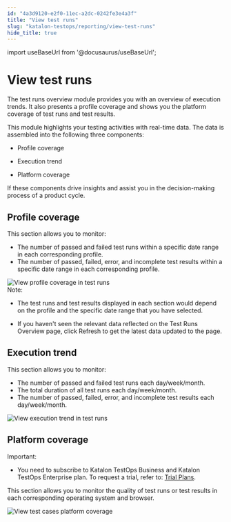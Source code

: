 ```yaml
---
id: "4a3d9120-e2f0-11ec-a2dc-0242fe3e4a3f"
title: "View test runs"
slug: "katalon-testops/reporting/view-test-runs"
hide_title: true
---
```

import useBaseUrl from '@docusaurus/useBaseUrl';


# <a id="id" class="anchor_top_offset"/><a id="ariaid-title1" class="anchor_top_offset"/>View test runs

<p xmlns="http://www.w3.org/1999/xhtml" className="p">The test runs overview module provides you with an overview of execution trends. It also presents a profile coverage and shows you the platform coverage of test runs and test results.</p> 
<div xmlns="http://www.w3.org/1999/xhtml" className="p">This module highlights your testing activities with real-time data. The data is assembled into the following three components: <ul className="ul"><li className="li"><p className="p">Profile coverage</p></li><li className="li"><p className="p">Execution trend</p></li><li className="li"><p className="p">Platform coverage</p></li></ul>If these components drive insights and assist you in the decision-making process of a product cycle.</div>

## Profile coverage

<p xmlns="http://www.w3.org/1999/xhtml" className="p">This section allows you to monitor:</p> 
<ul xmlns="http://www.w3.org/1999/xhtml" className="ul"><li className="li">The number of passed and failed test runs within a specific date range in each corresponding profile.</li><li className="li">The number of passed, failed, error, and incomplete test results within a specific date range in each corresponding profile.</li></ul> 
<div xmlns="http://www.w3.org/1999/xhtml" className="p"><img className="image" src={useBaseUrl("/6906a450-0f1b-11ed-9930-0242fe3e4a3f.png")} alt="View profile coverage in test runs" /><div className="note note note_note"><span className="note__title">Note:</span> <ul className="ul"><li className="li"><p className="p">The test runs and test results displayed in each section would depend on the profile and the specific date range that you have selected.</p></li><li className="li"><p className="p">If you haven't seen the relevant data reflected on the <span className="ph uicontrol">Test Runs Overview</span> page, click <span className="ph uicontrol">Refresh</span> to get the latest data updated to the page.</p></li></ul></div></div>

## Execution trend

<p xmlns="http://www.w3.org/1999/xhtml" className="p">This section allows you to monitor:</p> 
<ul xmlns="http://www.w3.org/1999/xhtml" className="ul"><li className="li">The number of passed and failed test runs each day/week/month.</li><li className="li">The total duration of all test runs each day/week/month.</li><li className="li">The number of passed, failed, error, and incomplete test results each day/week/month.</li></ul> 
<p xmlns="http://www.w3.org/1999/xhtml" className="p"><img className="image" src={useBaseUrl("/aebbf2c0-0f1b-11ed-9930-0242fe3e4a3f.png")} alt="View execution trend in test runs" /></p> 

## Platform coverage

<div xmlns="http://www.w3.org/1999/xhtml" className="p"><div className="note important note_important"><span className="note__title">Important:</span> <ul className="ul"><li className="li"><p className="p">You need to subscribe to <span className="ph">Katalon TestOps Business</span> and <span className="ph">Katalon TestOps Enterprise</span> plan. To request a trial, refer to: <a className="xref" href="/docs/legacy/products-and-licenses/katalon-testops-subscriptions/trial-plans">Trial Plans</a>.</p></li></ul></div></div>
<p xmlns="http://www.w3.org/1999/xhtml" className="p">This section allows you to monitor the quality of test runs or test results in each corresponding operating system and browser.</p> 
<p xmlns="http://www.w3.org/1999/xhtml" className="p"><img className="image" src={useBaseUrl("/41b77870-0f1b-11ed-9930-0242fe3e4a3f.png")} alt="View test cases platform coverage" /></p> 

